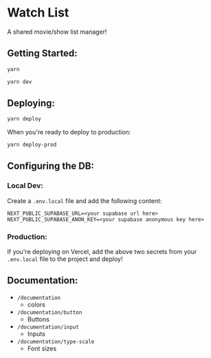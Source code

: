 # Watch List

A shared movie/show list manager!

## Getting Started:

```sh
yarn
```

```sh
yarn dev
```

## Deploying:

```sh
yarn deploy
```

When you're ready to deploy to production:

```sh
yarn deploy-prod
```

## Configuring the DB:

### Local Dev:

Create a `.env.local` file and add the following content:

```env
NEXT_PUBLIC_SUPABASE_URL=<your supabase url here>
NEXT_PUBLIC_SUPABASE_ANON_KEY=<your supabase anonymous key here>
```

### Production:

If you're deploying on Vercel, add the above two secrets from your `.env.local`
file to the project and deploy!

## Documentation:

- `/documentation`
  - colors
- `/documentation/button`
  - Buttons
- `/documentation/input`
  - Inputs
- `/documentation/type-scale`
  - Font sizes
